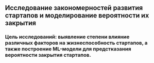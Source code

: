 ## Исследование закономерностей развития стартапов и моделирование вероятности их закрытия
### Цель исследований: выявление степени влияние различных факторов на жизнеспособность стартапов, а также построение ML-модели для предстказания вероятности закрытия стартапов.
